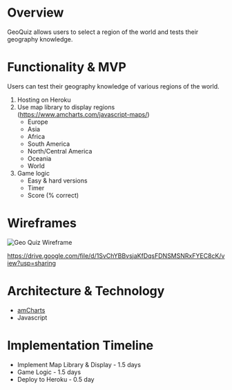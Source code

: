 # Overview

GeoQuiz allows users to select a region of the world and tests their geography knowledge. 

# Functionality & MVP

Users can test their geography knowledge of various regions of the world. 

1. Hosting on Heroku
2. Use map library to display regions (https://www.amcharts.com/javascript-maps/)
    * Europe
    * Asia
    * Africa
    * South America
    * North/Central America
    * Oceania
    * World
3. Game logic 
    * Easy & hard versions
    * Timer
    * Score (% correct)
    
# Wireframes

![Geo Quiz Wireframe](https://drive.google.com/file/d/1SvChYBBvsjaKfDqsFDNSMSNRxFYEC8cK/view?usp=sharing)

https://drive.google.com/file/d/1SvChYBBvsjaKfDqsFDNSMSNRxFYEC8cK/view?usp=sharing

# Architecture & Technology

* [amCharts](https://www.amcharts.com/javascript-maps/)
* Javascript

# Implementation Timeline

* Implement Map Library & Display - 1.5 days
* Game Logic - 1.5 days
* Deploy to Heroku - 0.5 day
